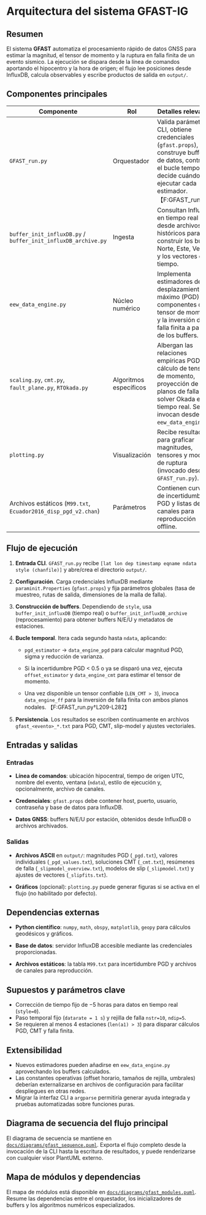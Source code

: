 # Arquitectura del sistema GFAST-IG

## Resumen
El sistema **GFAST** automatiza el procesamiento rápido de datos GNSS para estimar la magnitud, el tensor de momento y la ruptura en falla finita de un evento sísmico. La ejecución se dispara desde la línea de comandos aportando el hipocentro y la hora de origen; el flujo lee posiciones desde InfluxDB, calcula observables y escribe productos de salida en `output/`.

## Componentes principales

| Componente | Rol | Detalles relevantes |
|------------|-----|---------------------|
| `GFAST_run.py` | Orquestador | Valida parámetros CLI, obtiene credenciales (`gfast.props`), construye buffers de datos, controla el bucle temporal y decide cuándo ejecutar cada estimador. 【F:GFAST_run.py |
| `buffer_init_influxDB.py` / `buffer_init_influxDB_archive.py` | Ingesta | Consultan InfluxDB en tiempo real o desde archivos históricos para construir los buffers Norte, Este, Vertical y los vectores de tiempo.  |
| `eew_data_engine.py` | Núcleo numérico | Implementa estimadores de desplazamiento máximo (PGD), componentes del tensor de momento y la inversión de falla finita a partir de los buffers. |
| `scaling.py`, `cmt.py`, `fault_plane.py`, `RTOkada.py` | Algoritmos específicos | Albergan las relaciones empíricas PGD, cálculo de tensores de momento, proyección de planos de falla y el solver Okada en tiempo real. Se invocan desde `eew_data_engine.py`.  |
| `plotting.py` | Visualización | Recibe resultados para graficar magnitudes, tensores y modelos de ruptura (invocado desde `GFAST_run.py`). |
| Archivos estáticos (`M99.txt`, `Ecuador2016_disp_pgd_v2.chan`) | Parámetros | Contienen curvas de incertidumbre PGD y listas de canales para reproducción offline.  |

## Flujo de ejecución
1. **Entrada CLI**. `GFAST_run.py` recibe `[lat lon dep timestamp eqname ndata style (chanfile)]` y abre/crea el directorio `output/`. 
2. **Configuración**. Carga credenciales InfluxDB mediante `paraminit.Properties` (`gfast.props`) y fija parámetros globales (tasa de muestreo, rutas de salida, dimensiones de la malla de falla). 

3. **Construcción de buffers**. Dependiendo de `style`, usa `buffer_init_influxDB` (tiempo real) o `buffer_init_influxDB_archive` (reprocesamiento) para obtener buffers N/E/U y metadatos de estaciones. 
4. **Bucle temporal**. Itera cada segundo hasta `ndata`, aplicando:
   - `pgd_estimator` → `data_engine_pgd` para calcular magnitud PGD, sigma y reducción de varianza. 

   - Si la incertidumbre PGD < 0.5 o ya se disparó una vez, ejecuta `offset_estimator` y `data_engine_cmt` para estimar el tensor de momento. 
   - Una vez disponible un tensor confiable (`LEN_CMT > 3`), invoca `data_engine_ff` para la inversión de falla finita con ambos planos nodales. 【F:GFAST_run.py†L209-L282】
5. **Persistencia**. Los resultados se escriben continuamente en archivos `gfast_<evento>_*.txt` para PGD, CMT, slip-model y ajustes vectoriales. 

## Entradas y salidas

### Entradas
- **Línea de comandos**: ubicación hipocentral, tiempo de origen UTC, nombre del evento, ventana (`ndata`), estilo de ejecución y, opcionalmente, archivo de canales.

- **Credenciales**: `gfast.props` debe contener host, puerto, usuario, contraseña y base de datos para InfluxDB.

- **Datos GNSS**: buffers N/E/U por estación, obtenidos desde InfluxDB o archivos archivados.

### Salidas
- **Archivos ASCII** en `output/`: magnitudes PGD (`_pgd.txt`), valores individuales (`_pgd_values.txt`), soluciones CMT (`_cmt.txt`), resúmenes de falla (`_slipmodel_overview.txt`), modelos de slip (`_slipmodel.txt`) y ajustes de vectores (`_slipfits.txt`). 

- **Gráficos** (opcional): `plotting.py` puede generar figuras si se activa en el flujo (no habilitado por defecto).

## Dependencias externas
- **Python científico**: `numpy`, `math`, `obspy`, `matplotlib`, `geopy` para cálculos geodésicos y gráficos. 

- **Base de datos**: servidor InfluxDB accesible mediante las credenciales proporcionadas.
- **Archivos estáticos**: la tabla `M99.txt` para incertidumbre PGD y archivos de canales para reproducción.

## Supuestos y parámetros clave
- Corrección de tiempo fijo de −5 horas para datos en tiempo real (`style=0`).
- Paso temporal fijo (`datarate = 1 s`) y rejilla de falla `nstr=10`, `ndip=5`.
- Se requieren al menos 4 estaciones (`len(a1) > 3`) para disparar cálculos PGD, CMT y falla finita.

## Extensibilidad
- Nuevos estimadores pueden añadirse en `eew_data_engine.py` aprovechando los buffers calculados.
- Las constantes operativas (offset horario, tamaños de rejilla, umbrales) deberían externalizarse en archivos de configuración para facilitar despliegues en otras redes.
- Migrar la interfaz CLI a `argparse` permitiría generar ayuda integrada y pruebas automatizadas sobre funciones puras.

## Diagrama de secuencia del flujo principal
El diagrama de secuencia se mantiene en [`docs/diagrams/gfast_sequence.puml`](diagrams/gfast_sequence.puml). Exporta el flujo completo desde la invocación de la CLI hasta la escritura de resultados, y puede renderizarse con cualquier visor PlantUML externo.

## Mapa de módulos y dependencias
El mapa de módulos está disponible en [`docs/diagrams/gfast_modules.puml`](diagrams/gfast_modules.puml). Resume las dependencias entre el orquestador, los inicializadores de buffers y los algoritmos numéricos especializados.

